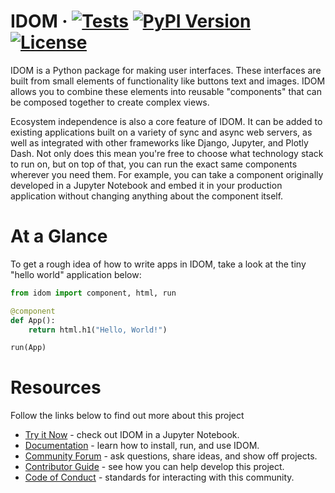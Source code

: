 # IDOM &middot; [![Tests](https://github.com/idom-team/idom/workflows/Test/badge.svg?event=push)](https://github.com/idom-team/idom/actions?query=workflow%3ATest) [![PyPI Version](https://img.shields.io/pypi/v/idom.svg)](https://pypi.python.org/pypi/idom) [![License](https://img.shields.io/badge/License-MIT-purple.svg)](https://github.com/idom-team/idom/blob/main/LICENSE)

IDOM is a Python package for making user interfaces. These interfaces are built from
small elements of functionality like buttons text and images. IDOM allows you to combine
these elements into reusable "components" that can be composed together to create
complex views.

Ecosystem independence is also a core feature of IDOM. It can be added to existing
applications built on a variety of sync and async web servers, as well as integrated
with other frameworks like Django, Jupyter, and Plotly Dash. Not only does this mean
you're free to choose what technology stack to run on, but on top of that, you can run
the exact same components wherever you need them. For example, you can take a component
originally developed in a Jupyter Notebook and embed it in your production application
without changing anything about the component itself.

# At a Glance

To get a rough idea of how to write apps in IDOM, take a look at the tiny "hello
world" application below:

```python
from idom import component, html, run

@component
def App():
    return html.h1("Hello, World!")

run(App)
```

# Resources

Follow the links below to find out more about this project

- [Try it Now](https://mybinder.org/v2/gh/idom-team/idom-jupyter/main?urlpath=lab/tree/notebooks/introduction.ipynb) - check out IDOM in a Jupyter Notebook.
- [Documentation](https://idom-docs.herokuapp.com/) - learn how to install, run, and use IDOM.
- [Community Forum](https://github.com/idom-team/idom/discussions) - ask questions, share ideas, and show off projects.
- [Contributor Guide](https://idom-docs.herokuapp.com/docs/developing-idom/contributor-guide.html) - see how you can help develop this project.
- [Code of Conduct](https://github.com/idom-team/idom/blob/main/CODE_OF_CONDUCT.md) - standards for interacting with this community.
